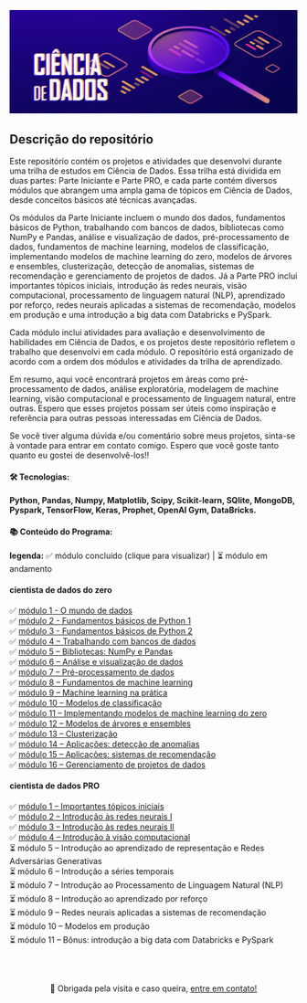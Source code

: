 <p align="center">
    <img alt="DataScience" title="#DataScience" src="/datascience.png" />
</p>

## Descrição do repositório

Este repositório contém os projetos e atividades que desenvolvi durante uma trilha de estudos em Ciência de Dados. Essa trilha está dividida em duas partes: Parte Iniciante e Parte PRO, e cada parte contém diversos módulos que abrangem uma ampla gama de tópicos em Ciência de Dados, desde conceitos básicos até técnicas avançadas.

Os módulos da Parte Iniciante incluem o mundo dos dados, fundamentos básicos de Python, trabalhando com bancos de dados, bibliotecas como NumPy e Pandas, análise e visualização de dados, pré-processamento de dados, fundamentos de machine learning, modelos de classificação, implementando modelos de machine learning do zero, modelos de árvores e ensembles, clusterização, detecção de anomalias, sistemas de recomendação e gerenciamento de projetos de dados.
Já a Parte PRO inclui importantes tópicos iniciais, introdução às redes neurais, visão computacional, processamento de linguagem natural (NLP), aprendizado por reforço, redes neurais aplicadas a sistemas de recomendação, modelos em produção e uma introdução a big data com Databricks e PySpark.

Cada módulo inclui atividades para avaliação e desenvolvimento de habilidades em Ciência de Dados, e os projetos deste repositório refletem o trabalho que desenvolvi em cada módulo. O repositório está organizado de acordo com a ordem dos módulos e atividades da trilha de aprendizado.

Em resumo, aqui você encontrará projetos em áreas como pré-processamento de dados, análise exploratória, modelagem de machine learning, visão computacional e processamento de linguagem natural, entre outras. Espero que esses projetos possam ser úteis como inspiração e referência para outras pessoas interessadas em Ciência de Dados.

Se você tiver alguma dúvida e/ou comentário sobre meus projetos, sinta-se à vontade para entrar em contato comigo. Espero que você goste tanto quanto eu gostei de desenvolvê-los!!

#### 🛠 Tecnologias: 

**Python, Pandas, Numpy, Matplotlib, Scipy, Scikit-learn, SQlite, MongoDB, Pyspark, TensorFlow, Keras, Prophet, OpenAI Gym, DataBricks.** 

#### 📚 Conteúdo do Programa:
<b>legenda:</b> ✅ módulo concluído (clique para visualizar) | ⏳ módulo em andamento

#### cientista de dados do zero

✅ [módulo 1 - O mundo de dados](https://github.com/princya-oliveira/data-science/tree/main/modulo_01_dados) <br>
✅ [módulo 2 - Fundamentos básicos de Python 1 ](https://github.com/princya-oliveira/data-science/tree/main/modulo_02_fundamentos_python1) <br>
✅ [módulo 3 - Fundamentos básicos de Python 2](https://github.com/princya-oliveira/data-science/tree/main/modulo_03_fundamentos_python2) <br>
✅ [módulo 4 – Trabalhando com bancos de dados](https://github.com/princya-oliveira/data-science/tree/main/modulo_04_banco_dados) <br>
✅ [módulo 5 – Bibliotecas: NumPy e Pandas](https://github.com/princya-oliveira/data-science/tree/main/modulo_05_bibliotecas_numpy_pandas) <br>
✅ [módulo 6 – Análise e visualização de dados](https://github.com/princya-oliveira/data-science/tree/main/modulo_06_analise_visualizacao_dados) <br>
✅ [módulo 7 – Pré-processamento de dados](https://github.com/princya-oliveira/data-science/tree/main/modulo_07_preprocessamento_dados) <br>
✅ [módulo 8 – Fundamentos de machine learning](https://github.com/princya-oliveira/data-science/tree/main/modulo_08_fundamentos_machine_learning) <br>
✅ [módulo 9 – Machine learning na prática](https://github.com/princya-oliveira/data-science/tree/main/modulo_09_machine_learning_pratica) <br>
✅ [módulo 10 – Modelos de classificação](https://github.com/princya-oliveira/data-science/tree/main/modulo_10_modelos_classificacao) <br>
✅ [módulo 11 – Implementando modelos de machine learning do zero](https://github.com/princya-oliveira/data-science/tree/main/modulo_11_implementando_modelos_machine_learning_do_zero) <br>
✅ [módulo 12 – Modelos de árvores e ensembles](https://github.com/princya-oliveira/data-science/tree/main/modulo_12_modelos_arvore_ensembles) <br>
✅ [módulo 13 – Clusterização](https://github.com/princya-oliveira/data-science/tree/main/modulo_13_clusterizacao) <br>
✅ [módulo 14 – Aplicações: detecção de anomalias](https://github.com/princya-oliveira/data-science/tree/main/modulo_14_deteccao_anomalias) <br>
✅ [módulo 15 – Aplicações: sistemas de recomendação](https://github.com/princya-oliveira/data-science/tree/main/modulo_15_sistemas_recomendacao) <br>
✅ [módulo 16 – Gerenciamento de projetos de dados](https://github.com/princya-oliveira/data-science/tree/main/modulo_16_gerenciamento_projetos_dados) <br>

#### cientista de dados PRO
✅ [módulo 1 – Importantes tópicos iniciais](https://github.com/princya-oliveira/data-science/tree/main/curso_cientista_dados_avancado/modulo_01_topicos_iniciais) <br>
✅ [módulo 2 – Introdução às redes neurais I](https://github.com/princya-oliveira/data-science/tree/main/curso_cientista_dados_avancado/modulo_02_intro_redes_neurais) <br>
✅ [módulo 3 – Introdução às redes neurais II](https://github.com/princya-oliveira/data-science/tree/main/curso_cientista_dados_avancado/modulo_03_redes_neurais_parte_II) <br>
✅ [módulo 4 – Introdução à visão computacional](https://github.com/princya-oliveira/data-science/tree/main/curso_cientista_dados_avancado/modulo_04_visao_computacional) <br>
⏳ módulo 5 – Introdução ao aprendizado de representação e Redes Adversárias Generativas<br>
⏳ módulo 6 – Introdução a séries temporais<br>
⏳ módulo 7 – Introdução ao Processamento de Linguagem Natural (NLP)<br>
⏳ módulo 8 – Introdução ao aprendizado por reforço<br>
⏳ módulo 9 – Redes neurais aplicadas a sistemas de recomendação<br>
⏳ módulo 10 – Modelos em produção<br>
⏳ módulo 11 – Bônus: introdução a big data com Databricks e PySpark<br>

<br>
<br>

<p align="center">👋 Obrigada pela visita e caso queira,
<a href=https://www.linkedin.com/in/princya-oliveira/> entre em contato!</a>
</p>
